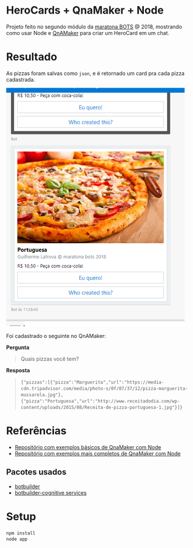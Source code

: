 # HeroCards + QnaMaker + Node

Projeto feito no segundo módulo da [maratona BOTS](https://ticapacitacion.com/curso/botspt/) @ 2018, mostrando como usar Node e [QnAMaker](https://qnamaker.ai/) para criar um HeroCard em um chat.

# Resultado

As pizzas foram salvas como `json`, e é retornado um card pra cada pizza cadastrada.

![pizzas result](qnaMaker/resultado.png)

Foi cadastrado o seguinte no QnAMaker:

**Pergunta**
> Quais pizzas você tem?

**Resposta**
> `{"pizzas":[{"pizza":"Marguerita","url":"https://media-cdn.tripadvisor.com/media/photo-s/0f/07/37/12/pizza-marguerita-mussarela.jpg"},{"pizza":"Portuguesa","url":"http://www.receitadodia.com/wp-content/uploads/2015/08/Receita-de-pizza-portuguesa-1.jpg"}]}`

# Referências

- [Repositório com exemplos básicos de QnaMaker com Node](https://github.com/Microsoft/BotBuilder-CognitiveServices/tree/master/Node/samples/QnAMaker)
- [Repositório com exemplos mais completos de QnaMaker com Node](https://github.com/Microsoft/BotBuilder-Samples/tree/master/Node)

## Pacotes usados

- [botbuilder](https://www.npmjs.com/package/botbuilder)
- [botbuilder-cognitive services](https://www.npmjs.com/package/botbuilder-cognitiveservices)

# Setup

```
npm install
node app
```